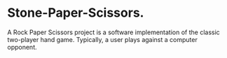 # Stone-Paper-Scissors.
A Rock Paper Scissors project is a software implementation of the classic two-player hand game. Typically, a user plays against a computer opponent.

